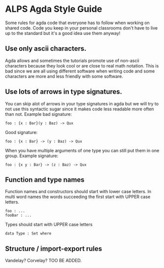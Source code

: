 ALPS Agda Style Guide
=====================

Some rules for agda code that everyone has to follow when working on
shared code. Code you keep in your personal classrooms don't have to
live up to the standard but it's a good idea use them anyway!

Use only ascii characters.
---------------------

Agda allows and sometimes the tutorials promote use of non-ascii characters
because they look cool or are close to real math notation. This is bad
since we are all using different software when writing code and some characters
are more and less friendly with some software.

Use lots of arrows in type signatures.
--------------------------------------
You can skip alot of arrows in your type signatures in agda but we will try
to not use this syntactic sugar since it makes code less readable more often
than not. Example bad signature:

    foo : {x : Bar}(y : Baz) -> Qux

Good signature:

    foo : {x : Bar} -> (y : Baz) -> Qux

When you have multiple arguments of one type you can still put them in
one group. Example signature:

    foo : {x y : Bar} -> (z : Baz) -> Qux
    
Function and type names
-----------------------
Function names and constructors should start with lower case letters. In multi word names 
the words succeeding the first start with UPPER case letters.
    
    foo : ...
    fooBar : ...

Types should start with UPPER case letters

    data Type : Set where


Structure / import-export rules
-------------------------------
Vandelay? Corvelay? TOO BE ADDED.
